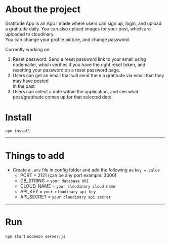 # About the project
Gratitude App is an App I made where users can sign up, login, and upload a gratitude daily. 
You can also upload images for your post, which are uploaded to cloudinary.  
You can change your profile picture, and change password.

Currently working on:
1. Reset password. Send a reset password link to your email using nodemailer, which verifies if you have the right reset token, and resetting your password on a reset password page.
2. Users can get an email that will send them a gratitude via email that they may have posted   
in the past
3. Users can select a date within the application, and see what post/grattitude comes up for that selected date.  

# Install

`npm install`

---

# Things to add

- Create a `.env` file in config folder and add the following as `key = value`
  - PORT = 2121 (can be any port example: 3000)
  - DB_STRING = `your database URI`
  - CLOUD_NAME = `your cloudinary cloud name`
  - API_KEY = `your cloudinary api key`
  - API_SECRET = `your cloudinary api secret`

---

# Run

`npm start`
`nodemon server.js`
